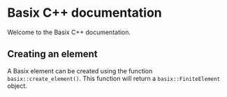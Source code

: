 # Basix C++ documentation

Welcome to the Basix C++ documentation.

## Creating an element
A Basix element can be created using the function `basix::create_element()`.
This function will return a `basix::FiniteElement` object.
